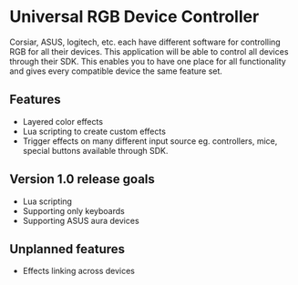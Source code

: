 # Universal RGB Device Controller
Corsiar, ASUS, logitech, etc. each have different software for controlling RGB for all their devices. This application will be able to control all devices through their SDK. This enables you to have one place for all functionality and gives every compatible device the same feature set.
## Features
* Layered color effects
* Lua scripting to create custom effects
* Trigger effects on many different input source eg. controllers, mice, special buttons available through SDK.

## Version 1.0 release goals
* Lua scripting
* Supporting only keyboards
* Supporting ASUS aura devices

## Unplanned features
* Effects linking across devices
